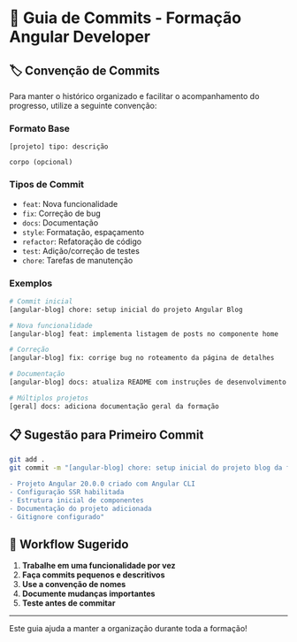 # 📝 Guia de Commits - Formação Angular Developer

## 🏷️ Convenção de Commits

Para manter o histórico organizado e facilitar o acompanhamento do progresso, utilize a seguinte convenção:

### Formato Base
```
[projeto] tipo: descrição

corpo (opcional)
```

### Tipos de Commit
- `feat`: Nova funcionalidade
- `fix`: Correção de bug
- `docs`: Documentação
- `style`: Formatação, espaçamento
- `refactor`: Refatoração de código
- `test`: Adição/correção de testes
- `chore`: Tarefas de manutenção

### Exemplos

```bash
# Commit inicial
[angular-blog] chore: setup inicial do projeto Angular Blog

# Nova funcionalidade
[angular-blog] feat: implementa listagem de posts no componente home

# Correção
[angular-blog] fix: corrige bug no roteamento da página de detalhes

# Documentação
[angular-blog] docs: atualiza README com instruções de desenvolvimento

# Múltiplos projetos
[geral] docs: adiciona documentação geral da formação
```

## 📋 Sugestão para Primeiro Commit

```bash
git add .
git commit -m "[angular-blog] chore: setup inicial do projeto blog da formação DIO

- Projeto Angular 20.0.0 criado com Angular CLI
- Configuração SSR habilitada
- Estrutura inicial de componentes
- Documentação do projeto adicionada
- Gitignore configurado"
```

## 🔄 Workflow Sugerido

1. **Trabalhe em uma funcionalidade por vez**
2. **Faça commits pequenos e descritivos**
3. **Use a convenção de nomes**
4. **Documente mudanças importantes**
5. **Teste antes de commitar**

---

Este guia ajuda a manter a organização durante toda a formação!

